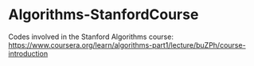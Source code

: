 # Algorithms-StanfordCourse
Codes involved in the Stanford Algorithms course: https://www.coursera.org/learn/algorithms-part1/lecture/buZPh/course-introduction
